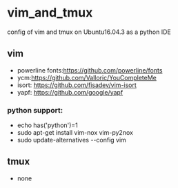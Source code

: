 # vim_and_tmux
config of vim and tmux on  Ubuntu16.04.3 as a python IDE
## vim 
- powerline fonts:https://github.com/powerline/fonts
- ycm:https://github.com/Valloric/YouCompleteMe
- isort: https://github.com/fisadev/vim-isort
- yapf: https://github.com/google/yapf
### python support:
- echo has('python')=1
- sudo apt-get install vim-nox vim-py2nox
- sudo update-alternatives --config vim

## tmux
- none
